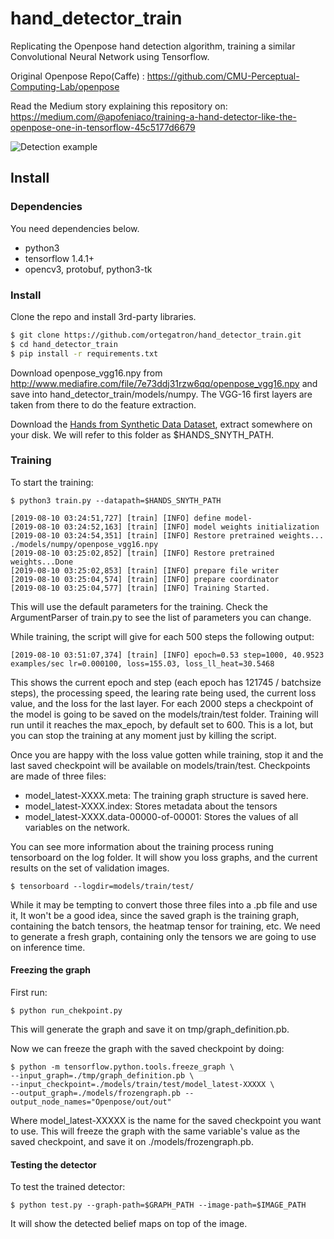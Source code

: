 # hand_detector_train

Replicating the Openpose hand detection algorithm, training a similar Convolutional Neural Network using Tensorflow.

Original Openpose Repo(Caffe) : https://github.com/CMU-Perceptual-Computing-Lab/openpose

Read the Medium story explaining this repository on: https://medium.com/@apofeniaco/training-a-hand-detector-like-the-openpose-one-in-tensorflow-45c5177d6679

![Detection example](./images/detection-stages.png)

## Install

### Dependencies

You need dependencies below.

- python3
- tensorflow 1.4.1+
- opencv3, protobuf, python3-tk

### Install

Clone the repo and install 3rd-party libraries.

```bash
$ git clone https://github.com/ortegatron/hand_detector_train.git
$ cd hand_detector_train
$ pip install -r requirements.txt
```

Download openpose_vgg16.npy from http://www.mediafire.com/file/7e73ddj31rzw6qq/openpose_vgg16.npy and save into hand_detector_train/models/numpy. The VGG-16 first layers are taken from there to do the feature extraction.

Download the [Hands from Synthetic Data Dataset](http://domedb.perception.cs.cmu.edu/panopticDB/hands/hand_labels_synth.zip), extract somewhere on your disk. We will refer to this folder as $HANDS_SNYTH_PATH.

### Training

To start the training:

```
$ python3 train.py --datapath=$HANDS_SNYTH_PATH

[2019-08-10 03:24:51,727] [train] [INFO] define model-
[2019-08-10 03:24:52,163] [train] [INFO] model weights initialization
[2019-08-10 03:24:54,351] [train] [INFO] Restore pretrained weights... ./models/numpy/openpose_vgg16.npy
[2019-08-10 03:25:02,852] [train] [INFO] Restore pretrained weights...Done
[2019-08-10 03:25:02,853] [train] [INFO] prepare file writer
[2019-08-10 03:25:04,574] [train] [INFO] prepare coordinator
[2019-08-10 03:25:04,577] [train] [INFO] Training Started.
```
This will use the default parameters for the training. Check the ArgumentParser of train.py to see the list of parameters you can change.

While training, the script will give for each 500 steps the following output:

```
[2019-08-10 03:51:07,374] [train] [INFO] epoch=0.53 step=1000, 40.9523 examples/sec lr=0.000100, loss=155.03, loss_ll_heat=30.5468
```
This shows the current epoch and step (each epoch has 121745 / batchsize steps), the processing speed, the learing rate being used, the current loss value, and the loss for the last layer. For each 2000 steps a checkpoint of the model is going to be saved on the models/train/test folder. Training will run until it reaches the max_epoch, by default set to 600. This is a lot, but you can stop the training at any moment just by killing the script.

Once you are happy with the loss value gotten while training, stop it and the last saved checkpoint will be available on models/train/test. Checkpoints are made of three files:
- model_latest-XXXX.meta: The training graph structure is saved here.
- model_latest-XXXX.index: Stores metadata about the tensors
- model_latest-XXXX.data-00000-of-00001: Stores the values of all variables on the network.

You can see more information about the training process runing tensorboard on the log folder. It will show you loss graphs, and the current results on the set of validation images.

```
$ tensorboard --logdir=models/train/test/
```

While it may be tempting to convert those three files into a .pb file and use it, It won't be a good idea, since the saved graph is the training graph, containing the batch tensors, the heatmap tensor for training, etc. We need to generate a fresh graph, containing only the tensors we are going to use on inference time.

#### Freezing the graph

First run:

```
$ python run_chekpoint.py
```

This will generate the graph and save it on tmp/graph_definition.pb.

Now we can freeze the graph with the saved checkpoint by doing:

```
$ python -m tensorflow.python.tools.freeze_graph \
--input_graph=./tmp/graph_definition.pb \
--input_checkpoint=./models/train/test/model_latest-XXXXX \
--output_graph=./models/frozengraph.pb --output_node_names="Openpose/out/out"
```
Where model_latest-XXXXX is the name for the saved checkpoint you want to use. This will freeze the graph with the same variable's value as the saved checkpoint, and save it on ./models/frozengraph.pb.

#### Testing the detector

To test the trained detector:

```
$ python test.py --graph-path=$GRAPH_PATH --image-path=$IMAGE_PATH
```

It will show the detected belief maps on top of the image.

